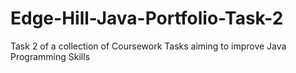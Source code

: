 # Edge-Hill-Java-Portfolio-Task-2
Task 2 of a collection of Coursework Tasks aiming to improve Java Programming Skills
